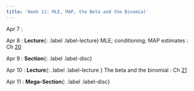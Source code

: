 ```yaml
---
title: 'Week 11: MLE, MAP, the Beta and the Binomial'
---
```


Apr 7
: 

Apr 8
: **Lecture**{: .label .label-lecture} MLE; conditioning; MAP estimates
    : Ch [20](http://prob140.org/textbook/content/Chapter_20/00_Approaches_to_Estimation.html)

Apr 9
: **Section**{: .label .label-disc}

Apr 10
: **Lecture**{: .label .label-lecture } The beta and the binomial
    : Ch [21](http://prob140.org/textbook/content/Chapter_21/00_The_Beta_and_the_Binomial.html)

Apr 11
: **Mega-Section**{: .label .label-disc}